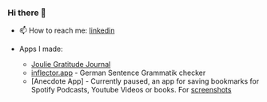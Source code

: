 ### Hi there 👋


- 📫 How to reach me: [linkedin](https://www.linkedin.com/in/murat-can-karacabey-568a96b1/)

- Apps I made:
  - [Joulie Gratitude Journal](https://apps.apple.com/cz/app/joulie-gratitude-journal/id6470129078)
  - [inflector.app](https://inflector.app) - German Sentence Grammatik checker
  - [Anecdote App] - Currently paused, an app for saving bookmarks for Spotify Podcasts, Youtube Videos or books. For [screenshots](https://appadvice.com/game/app/anecdote-bookmark-buddy/6477571476)

<!-- end of the list -->

